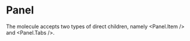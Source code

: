 # Panel

The <Panel /> molecule accepts two types of direct children, namely <Panel.Item /> and <Panel.Tabs />.
